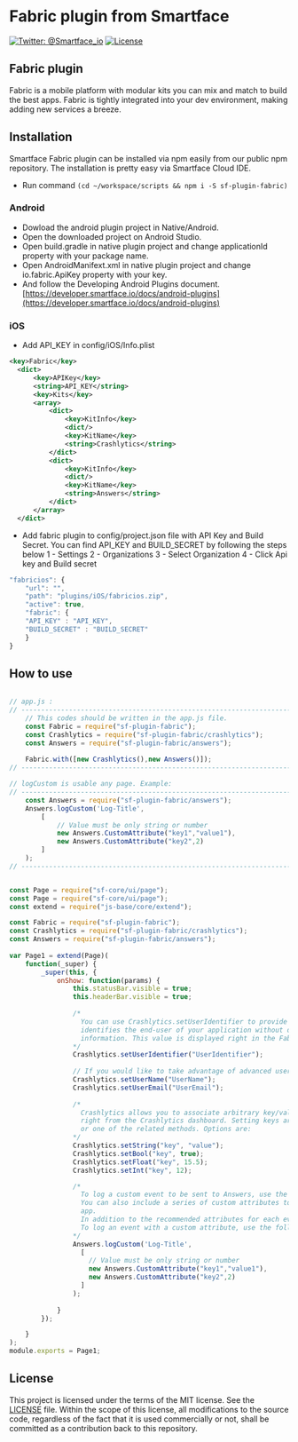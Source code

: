 # Fabric plugin from Smartface
[![Twitter: @Smartface_io](https://img.shields.io/badge/contact-@Smartface_io-blue.svg?style=flat)](https://twitter.com/smartface_io)
[![License](https://img.shields.io/badge/license-MIT-green.svg?style=flat)](https://raw.githubusercontent.com/smartface/sf-extension-extendedlabel/master/LICENSE)

## Fabric plugin 
Fabric is a mobile platform with modular kits you can mix and match to build the best apps. Fabric is tightly integrated into your dev environment, making adding new services a breeze.

## Installation
Smartface Fabric plugin can be installed via npm easily from our public npm repository. The installation is pretty easy via Smartface Cloud IDE.

- Run command `(cd ~/workspace/scripts && npm i -S sf-plugin-fabric)`

### Android
- Dowload the android plugin project in Native/Android.
- Open the downloaded project on Android Studio.
- Open build.gradle in native plugin project and change applicationId property with your package name.
- Open AndroidManifext.xml in native plugin project and change io.fabric.ApiKey property with your key.
- And follow the Developing Android Plugins document. [https://developer.smartface.io/docs/android-plugins](https://developer.smartface.io/docs/android-plugins)

### iOS
- Add API_KEY in config/iOS/Info.plist
```xml
<key>Fabric</key>
  <dict>
      <key>APIKey</key>
      <string>API_KEY</string>
      <key>Kits</key>
      <array>
          <dict>
              <key>KitInfo</key>
              <dict/>
              <key>KitName</key>
              <string>Crashlytics</string>
          </dict>
          <dict>
              <key>KitInfo</key>
              <dict/>
              <key>KitName</key>
              <string>Answers</string>
          </dict>
      </array>
  </dict>
```
- Add fabric plugin to config/project.json file with API Key and Build Secret.
You can find API_KEY and BUILD_SECRET by following the steps below
1 - Settings
2 - Organizations
3 - Select Organization
4 - Click Api key and Build secret
```javascript
"fabricios": {
    "url": "",
	"path": "plugins/iOS/fabricios.zip",
	"active": true,
	"fabric": {
	"API_KEY" : "API_KEY",
	"BUILD_SECRET" : "BUILD_SECRET"
	}
}
```
## How to use

```javascript

// app.js :
// ---------------------------------------------------------------------------------
    // This codes should be written in the app.js file.
    const Fabric = require("sf-plugin-fabric");   
    const Crashlytics = require("sf-plugin-fabric/crashlytics");
    const Answers = require("sf-plugin-fabric/answers");
    
    Fabric.with([new Crashlytics(),new Answers()]);
// ---------------------------------------------------------------------------------

// logCustom is usable any page. Example: 
// ---------------------------------------------------------------------------------
    const Answers = require("sf-plugin-fabric/answers");
    Answers.logCustom('Log-Title', 
        [
            // Value must be only string or number
            new Answers.CustomAttribute("key1","value1"), 
            new Answers.CustomAttribute("key2",2)
        ] 
    );
// ---------------------------------------------------------------------------------


const Page = require("sf-core/ui/page");
const Page = require("sf-core/ui/page");
const extend = require("js-base/core/extend");

const Fabric = require("sf-plugin-fabric");   
const Crashlytics = require("sf-plugin-fabric/crashlytics");
const Answers = require("sf-plugin-fabric/answers");
                
var Page1 = extend(Page)(
    function(_super) {
        _super(this, {
            onShow: function(params) {
                this.statusBar.visible = true;
                this.headerBar.visible = true;
       
                /*
                  You can use Crashlytics.setUserIdentifier to provide an ID number, token, or hashed value that uniquely     
                  identifies the end-user of your application without disclosing or transmitting any of their personal 
                  information. This value is displayed right in the Fabric dashboard.
                */
                Crashlytics.setUserIdentifier("UserIdentifier");
                
                // If you would like to take advantage of advanced user identifier features, you can additionally use both:
                Crashlytics.setUserName("UserName");
                Crashlytics.setUserEmail("UserEmail");
                
                /*
                  Crashlytics allows you to associate arbitrary key/value pairs with your crash reports, which are viewable 
                  right from the Crashlytics dashboard. Setting keys are as easy as calling: Crashlytics.setString(key, value) 
                  or one of the related methods. Options are:
                */
                Crashlytics.setString("key", "value");
                Crashlytics.setBool("key", true);
                Crashlytics.setFloat("key", 15.5);
                Crashlytics.setInt("key", 12);

                /*
                  To log a custom event to be sent to Answers, use the following.
                  You can also include a series of custom attributes to get even deeper insight into what’s happening in your 
                  app.
                  In addition to the recommended attributes for each event, you can also add custom attributes for any event. 
                  To log an event with a custom attribute, use the following.
                */
                Answers.logCustom('Log-Title', 
                  [
                    // Value must be only string or number
                    new Answers.CustomAttribute("key1","value1"), 
                    new Answers.CustomAttribute("key2",2)
                  ] 
                );
                
            }
        });

    }
);
module.exports = Page1;
```
## License
This project is licensed under the terms of the MIT license. See the [LICENSE](https://raw.githubusercontent.com/smartface/sf-extension-extendedlabel/master/LICENSE) file. Within the scope of this license, all modifications to the source code, regardless of the fact that it is used commercially or not, shall be committed as a contribution back to this repository.
